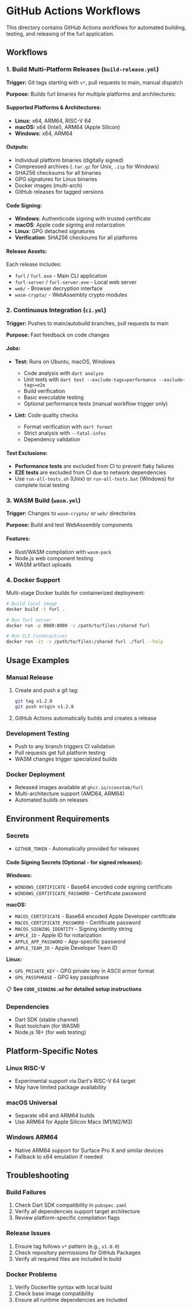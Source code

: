 # GitHub Actions Workflows

This directory contains GitHub Actions workflows for automated building, testing, and releasing of the furl application.

## Workflows

### 1. Build Multi-Platform Releases (`build-release.yml`)

**Trigger:** Git tags starting with `v*`, pull requests to main, manual dispatch

**Purpose:** Builds furl binaries for multiple platforms and architectures:

#### Supported Platforms & Architectures:
- **Linux:** x64, ARM64, RISC-V 64
- **macOS:** x64 (Intel), ARM64 (Apple Silicon)  
- **Windows:** x64, ARM64

#### Outputs:
- Individual platform binaries (digitally signed)
- Compressed archives (`.tar.gz` for Unix, `.zip` for Windows)
- SHA256 checksums for all binaries
- GPG signatures for Linux binaries
- Docker images (multi-arch)
- GitHub releases for tagged versions

#### Code Signing:
- **Windows**: Authenticode signing with trusted certificate
- **macOS**: Apple code signing and notarization
- **Linux**: GPG detached signatures
- **Verification**: SHA256 checksums for all platforms

#### Release Assets:
Each release includes:
- `furl` / `furl.exe` - Main CLI application
- `furl-server` / `furl-server.exe` - Local web server
- `web/` - Browser decryption interface
- `wasm-crypto/` - WebAssembly crypto modules

### 2. Continuous Integration (`ci.yml`)

**Trigger:** Pushes to main/autobuild branches, pull requests to main

**Purpose:** Fast feedback on code changes

#### Jobs:
- **Test:** Runs on Ubuntu, macOS, Windows
  - Code analysis with `dart analyze`
  - Unit tests with `dart test --exclude-tags=performance --exclude-tags=e2e`
  - Build verification
  - Basic executable testing
  - Optional performance tests (manual workflow trigger only)

- **Lint:** Code quality checks
  - Format verification with `dart format`
  - Strict analysis with `--fatal-infos`
  - Dependency validation

#### Test Exclusions:
- **Performance tests** are excluded from CI to prevent flaky failures
- **E2E tests** are excluded from CI due to network dependencies
- Use `run-all-tests.sh` (Unix) or `run-all-tests.bat` (Windows) for complete local testing

### 3. WASM Build (`wasm.yml`)

**Trigger:** Changes to `wasm-crypto/` or `web/` directories

**Purpose:** Build and test WebAssembly components

#### Features:
- Rust/WASM compilation with `wasm-pack`
- Node.js web component testing
- WASM artifact uploads

### 4. Docker Support

Multi-stage Docker builds for containerized deployment:

```bash
# Build local image
docker build -t furl .

# Run furl server
docker run -p 8080:8080 -v /path/to/files:/shared furl

# Run CLI (interactive)
docker run -it -v /path/to/files:/shared furl ./furl --help
```

## Usage Examples

### Manual Release
1. Create and push a git tag:
   ```bash
   git tag v1.2.0
   git push origin v1.2.0
   ```
2. GitHub Actions automatically builds and creates a release

### Development Testing
- Push to any branch triggers CI validation
- Pull requests get full platform testing
- WASM changes trigger specialized builds

### Docker Deployment
- Released images available at `ghcr.io/cconstab/furl`
- Multi-architecture support (AMD64, ARM64)
- Automated builds on releases

## Environment Requirements

### Secrets
- `GITHUB_TOKEN` - Automatically provided for releases

#### Code Signing Secrets (Optional - for signed releases):

**Windows:**
- `WINDOWS_CERTIFICATE` - Base64 encoded code signing certificate
- `WINDOWS_CERTIFICATE_PASSWORD` - Certificate password

**macOS:**
- `MACOS_CERTIFICATE` - Base64 encoded Apple Developer certificate
- `MACOS_CERTIFICATE_PASSWORD` - Certificate password
- `MACOS_SIGNING_IDENTITY` - Signing identity string
- `APPLE_ID` - Apple ID for notarization
- `APPLE_APP_PASSWORD` - App-specific password
- `APPLE_TEAM_ID` - Apple Developer Team ID

**Linux:**
- `GPG_PRIVATE_KEY` - GPG private key in ASCII armor format
- `GPG_PASSPHRASE` - GPG key passphrase

📋 **See `CODE_SIGNING.md` for detailed setup instructions**

### Dependencies
- Dart SDK (stable channel)
- Rust toolchain (for WASM)
- Node.js 18+ (for web testing)

## Platform-Specific Notes

### Linux RISC-V
- Experimental support via Dart's RISC-V 64 target
- May have limited package availability

### macOS Universal
- Separate x64 and ARM64 builds
- Use ARM64 for Apple Silicon Macs (M1/M2/M3)

### Windows ARM64
- Native ARM64 support for Surface Pro X and similar devices
- Fallback to x64 emulation if needed

## Troubleshooting

### Build Failures
1. Check Dart SDK compatibility in `pubspec.yaml`
2. Verify all dependencies support target architecture
3. Review platform-specific compilation flags

### Release Issues
1. Ensure tag follows `v*` pattern (e.g., `v1.0.0`)
2. Check repository permissions for GitHub Packages
3. Verify all required files are included in build

### Docker Problems
1. Verify Dockerfile syntax with local build
2. Check base image compatibility
3. Ensure all runtime dependencies are included
